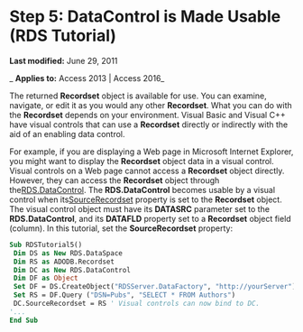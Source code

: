 
# Step 5: DataControl is Made Usable (RDS Tutorial)

 **Last modified:** June 29, 2011

 _ **Applies to:** Access 2013 | Access 2016_

The returned  **Recordset** object is available for use. You can examine, navigate, or edit it as you would any other **Recordset**. What you can do with the **Recordset** depends on your environment. Visual Basic and Visual C++ have visual controls that can use a **Recordset** directly or indirectly with the aid of an enabling data control.

For example, if you are displaying a Web page in Microsoft Internet Explorer, you might want to display the  **Recordset** object data in a visual control. Visual controls on a Web page cannot access a **Recordset** object directly. However, they can access the **Recordset** object through the[RDS.DataControl](ac430669-7628-696c-c036-b5d35405d788.md). The  **RDS.DataControl** becomes usable by a visual control when its[SourceRecordset](5f4bb72d-ddfa-41c0-c353-b3a6632b4a91.md) property is set to the **Recordset** object.
The visual control object must have its  **DATASRC** parameter set to the **RDS.DataControl**, and its **DATAFLD** property set to a **Recordset** object field (column).
In this tutorial, set the  **SourceRecordset** property:



```vb
Sub RDSTutorial5() 
 Dim DS as New RDS.DataSpace 
 Dim RS as ADODB.Recordset 
 Dim DC as New RDS.DataControl 
 Dim DF as Object 
 Set DF = DS.CreateObject("RDSServer.DataFactory", "http://yourServer") 
 Set RS = DF.Query ("DSN=Pubs", "SELECT * FROM Authors") 
 DC.SourceRecordset = RS ' Visual controls can now bind to DC. 
'... 
End Sub
```

